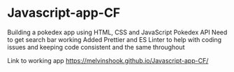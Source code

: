 # Javascript-app-CF
Building a pokedex app using HTML, CSS and JavaScript
Pokedex API
Need to get search bar working 
Added Prettier and ES Linter to help with coding issues and keeping code consistent and the same throughout 

Link to working app https://melvinshook.github.io/Javascript-app-CF/